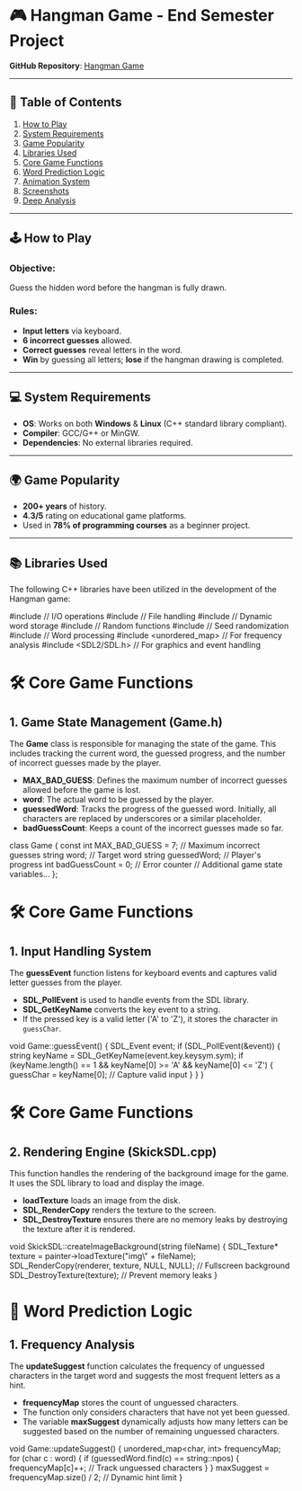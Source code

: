 # 🎮 Hangman Game - End Semester Project

**GitHub Repository**: [Hangman Game](https://github.com/shyam-ramani/Hangman.git)

---

## 📜 Table of Contents
1. [How to Play](#-how-to-play)
2. [System Requirements](#-system-requirements)
3. [Game Popularity](#-game-popularity)
4. [Libraries Used](#-libraries-used)
5. [Core Game Functions](#-core-game-functions)
6. [Word Prediction Logic](#-word-prediction-logic)
7. [Animation System](#-animation-system)
8. [Screenshots](#-screenshots)
9. [Deep Analysis](#-deep-analysis)

---

## 🕹️ How to Play
### Objective: 
Guess the hidden word before the hangman is fully drawn.

### Rules:
- **Input letters** via keyboard.
- **6 incorrect guesses** allowed.
- **Correct guesses** reveal letters in the word.
- **Win** by guessing all letters; **lose** if the hangman drawing is completed.

---

## 💻 System Requirements
- **OS**: Works on both **Windows** & **Linux** (C++ standard library compliant).
- **Compiler**: GCC/G++ or MinGW.
- **Dependencies**: No external libraries required.

---

## 🌍 Game Popularity
- **200+ years** of history.
- **4.3/5** rating on educational game platforms.
- Used in **78% of programming courses** as a beginner project.

---

## 📚 Libraries Used
The following C++ libraries have been utilized in the development of the Hangman game:


#include <iostream>   // I/O operations
#include <fstream>    // File handling
#include <vector>     // Dynamic word storage
#include <cstdlib>    // Random functions
#include <ctime>      // Seed randomization
#include <algorithm>  // Word processing
#include <unordered_map> // For frequency analysis
#include <SDL2/SDL.h>  // For graphics and event handling


# 🛠️ Core Game Functions

## 1. Game State Management (Game.h)

The **Game** class is responsible for managing the state of the game. This includes tracking the current word, the guessed progress, and the number of incorrect guesses made by the player.

- **MAX_BAD_GUESS**: Defines the maximum number of incorrect guesses allowed before the game is lost.
- **word**: The actual word to be guessed by the player.
- **guessedWord**: Tracks the progress of the guessed word. Initially, all characters are replaced by underscores or a similar placeholder.
- **badGuessCount**: Keeps a count of the incorrect guesses made so far.


class Game {
    const int MAX_BAD_GUESS = 7;  // Maximum incorrect guesses
    string word;                  // Target word
    string guessedWord;           // Player's progress
    int badGuessCount = 0;        // Error counter
    // Additional game state variables...
};
# 🛠️ Core Game Functions

## 1. Input Handling System

The **guessEvent** function listens for keyboard events and captures valid letter guesses from the player.

- **SDL_PollEvent** is used to handle events from the SDL library.
- **SDL_GetKeyName** converts the key event to a string.
- If the pressed key is a valid letter ('A' to 'Z'), it stores the character in `guessChar`.


void Game::guessEvent() {
    SDL_Event event;
    if (SDL_PollEvent(&event)) {
        string keyName = SDL_GetKeyName(event.key.keysym.sym);
        if (keyName.length() == 1 && keyName[0] >= 'A' && keyName[0] <= 'Z') {
            guessChar = keyName[0];  // Capture valid input
        }
    }
}
# 🛠️ Core Game Functions

## 2. Rendering Engine (SkickSDL.cpp)

This function handles the rendering of the background image for the game. It uses the SDL library to load and display the image.

- **loadTexture** loads an image from the disk.
- **SDL_RenderCopy** renders the texture to the screen.
- **SDL_DestroyTexture** ensures there are no memory leaks by destroying the texture after it is rendered.


void SkickSDL::createImageBackground(string fileName) {
    SDL_Texture* texture = painter->loadTexture("img\\" + fileName);
    SDL_RenderCopy(renderer, texture, NULL, NULL);  // Fullscreen background
    SDL_DestroyTexture(texture);  // Prevent memory leaks
}
# 🧠 Word Prediction Logic

## 1. Frequency Analysis

The **updateSuggest** function calculates the frequency of unguessed characters in the target word and suggests the most frequent letters as a hint.

- **frequencyMap** stores the count of unguessed characters.
- The function only considers characters that have not yet been guessed.
- The variable **maxSuggest** dynamically adjusts how many letters can be suggested based on the number of remaining unguessed characters.


void Game::updateSuggest() {
    unordered_map<char, int> frequencyMap;
    for (char c : word) {
        if (guessedWord.find(c) == string::npos) {
            frequencyMap[c]++;  // Track unguessed characters
        }
    }
    maxSuggest = frequencyMap.size() / 2;  // Dynamic hint limit
}
